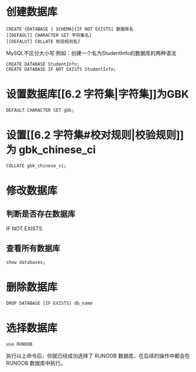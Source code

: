 # 创建数据库
```
CREATE {DATABASE | SCHEMA}[IF NOT EXISTS] 数据库名
[[DEFAULT] CHARACTER SET 字符集名]
[[DEFALUT] COLLATE 校验规则名]

```
MySQL不区分大小写
例如：创建一个名为StudentInfo的数据库的两种语法
```
CREATE DATABASE StudentInfo;
CREATE DATABASE IF NOT EXISTS StudentInfo;
```

# 设置数据库[[6.2 字符集|字符集]]为GBK
```
DEFAULT CHARACTER SET gbk;
```
# 设置[[6.2 字符集#校对规则|校验规则]]为 gbk_chinese_ci
```
COLLATE gbk_chinese_ci;
```
# 修改数据库

## 判断是否存在数据库
IF NOT EXISTS

## 查看所有数据库
```
show databases;
```

# 删除数据库
```
DROP DATABASE [IF EXISTS] db_name
```

# 选择数据库
```
use RUNOOB
```
执行以上命令后，你就已经成功选择了 RUNOOB 数据库，在后续的操作中都会在 RUNOOB 数据库中执行。